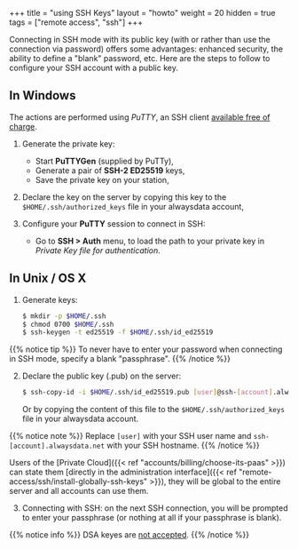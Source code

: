 +++
title = "using SSH Keys"
layout = "howto"
weight = 20
hidden = true
tags = ["remote access", "ssh"]
+++

Connecting in SSH mode with its public key (with or rather than use the connection via password) offers some advantages: enhanced security, the ability to define a "blank" password, etc. Here are the steps to follow to configure your SSH account with a public key.

## In Windows

The actions are performed using *PuTTY*, an SSH client [available free of charge](https://www.chiark.greenend.org.uk/~sgtatham/putty/download.html).

1.  Generate the private key:
    - Start **PuTTYGen** (supplied by PuTTy),
    - Generate a pair of **SSH-2 ED25519** keys,
    - Save the private key on your station,

2.  Declare the key on the server by copying this key to the `$HOME/.ssh/authorized_keys` file in your alwaysdata account,

3.  Configure your **PuTTY** session to connect in SSH:
	- Go to **SSH > Auth** menu, to load the path to your private key in *Private Key file for authentication*.

## In Unix / OS X

1.  Generate keys:
    ```sh
    $ mkdir -p $HOME/.ssh
    $ chmod 0700 $HOME/.ssh
    $ ssh-keygen -t ed25519 -f $HOME/.ssh/id_ed25519
    ```

{{% notice tip %}}
To never have to enter your password when connecting in SSH mode, specify a blank "passphrase".
{{% /notice %}}

2.  Declare the public key (.pub) on the server:
    ```sh
    $ ssh-copy-id -i $HOME/.ssh/id_ed25519.pub [user]@ssh-[account].alwaysdata.net
    ```

    Or by copying the content of this file to the `$HOME/.ssh/authorized_keys` file in your alwaysdata account.

{{% notice note %}}
Replace `[user]` with your SSH user name and `ssh-[account].alwaysdata.net` with your SSH hostname.
{{% /notice %}}

Users of the [Private Cloud]({{< ref "accounts/billing/choose-its-paas" >}}) can state them [directly in the administration interface]({{< ref "remote-access/ssh/install-globally-ssh-keys" >}}), they will be global to the entire server and all accounts can use them.


3.  Connecting with SSH: on the next SSH connection, you will be prompted to enter your passphrase (or nothing at all if your passphrase is blank).

{{% notice info %}}
DSA keyes are [not accepted](https://www.openssh.com/legacy.html).
{{% /notice %}}
